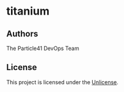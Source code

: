 # titanium

[//]: # (BEGIN_TF_DOCS)

[//]: # (END_TF_DOCS)

## Authors

The Particle41 DevOps Team

## License

This project is licensed under the [Unlicense](UNLICENSE.md).

